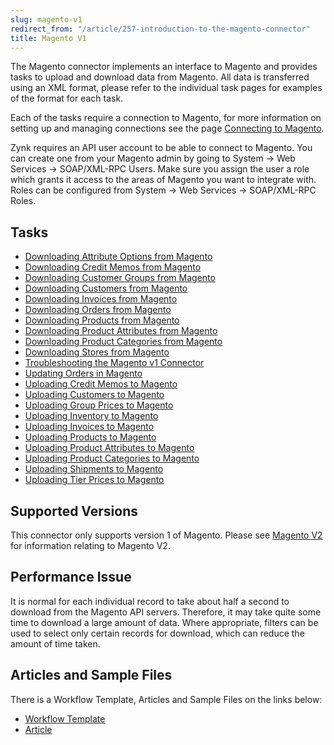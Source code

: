 ```yaml
---
slug: magento-v1
redirect_from: "/article/257-introduction-to-the-magento-connector"
title: Magento V1
---
```

The Magento connector implements an interface to Magento and provides tasks to upload and download data from Magento. All data is transferred using an XML format, please refer to the individual task pages for examples of the format for each task.

Each of the tasks require a connection to Magento, for more information on setting up and managing connections see the page [Connecting to Magento](connecting-to-magento).

Zynk requires an API user account to be able to connect to Magento. You can create one from your Magento admin by going to System -> Web Services -> SOAP/XML-RPC Users. Make sure you assign the user a role which grants it access to the areas of Magento you want to integrate with. Roles can be configured from System -> Web Services -> SOAP/XML-RPC Roles.

## Tasks
* [Downloading Attribute Options from Magento](downloading-attribute-options-from-magento)
* [Downloading Credit Memos from Magento](downloading-credit-memos-from-magento)
* [Downloading Customer Groups from Magento](downloading-customer-groups-from-magento)
* [Downloading Customers from Magento](downloading-customers-from-magento)
* [Downloading Invoices from Magento](downloading-invoices-from-magento)
* [Downloading Orders from Magento](downloading-orders-from-magento)
* [Downloading Products from Magento](downloading-products-from-magento)
* [Downloading Product Attributes from Magento](downloading-product-attributes-from-magento)
* [Downloading Product Categories from Magento](downloading-product-categories-from-magento)
* [Downloading Stores from Magento](downloading-stores-from-magento)
* [Troubleshooting the Magento v1 Connector](troubleshooting-the-magento-v1--connector)
* [Updating Orders in Magento](updating-orders-in-magento)
* [Uploading Credit Memos to Magento](uploading-credit-memos-to-magento)
* [Uploading Customers to Magento](uploading-customers-to-magento)
* [Uploading Group Prices to Magento](uploading-group-prices-to-magento)
* [Uploading Inventory to Magento](uploading-inventory-to-magento)
* [Uploading Invoices to Magento](uploading-invoices-to-magento)
* [Uploading Products to Magento](uploading-products-to-magento)
* [Uploading Product Attributes to Magento](uploading-product-attributes-to-magento)
* [Uploading Product Categories to Magento](uploading-product-categories-to-magento)
* [Uploading Shipments to Magento](uploading-shipments-to-magento)
* [Uploading Tier Prices to Magento](uploading-tier-prices-to-magento)

## Supported Versions
This connector only supports version 1 of Magento. Please see [Magento V2](magento-v2) for information relating to Magento V2.

## Performance Issue
It is normal for each individual record to take about half a second to download from the Magento API servers. Therefore, it may take quite some time to download a large amount of data. Where appropriate, filters can be used to select only certain records for download, which can reduce the amount of time taken.

## Articles and Sample Files
There is a Workflow Template, Articles and Sample Files on the links below:

* [Workflow Template](https://github.com/zynksoftware/samples/tree/master/Workflow%20Samples)
* [Article](magento-to-sage-integration)

